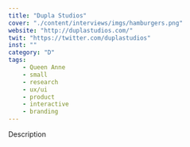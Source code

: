 ```yaml
---
title: "Dupla Studios"
cover: "./content/interviews/imgs/hamburgers.png"
website: "http://duplastudios.com/"
twit: "https://twitter.com/duplastudios"
inst: ""
category: "D"
tags:
    - Queen Anne
    - small
    - research
    - ux/ui
    - product
    - interactive
    - branding
---
```


Description
